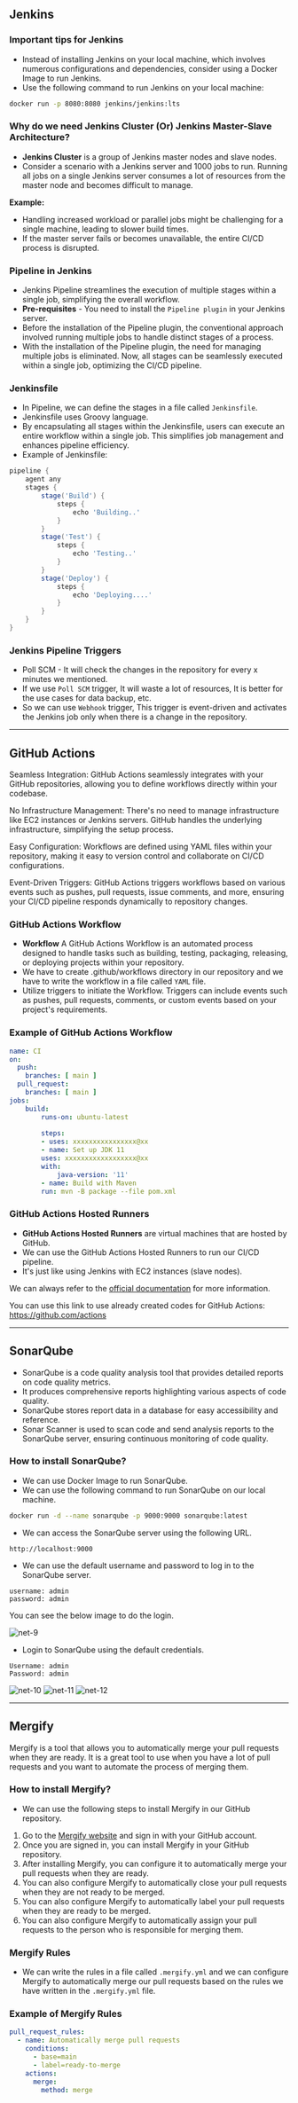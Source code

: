 ## Jenkins

### Important tips for Jenkins

- Instead of installing Jenkins on your local machine, which involves numerous configurations and dependencies, consider using a Docker Image to run Jenkins.
- Use the following command to run Jenkins on your local machine:

```bash
docker run -p 8080:8080 jenkins/jenkins:lts
```

### Why do we need Jenkins Cluster (Or) Jenkins Master-Slave Architecture?

- **Jenkins Cluster** is a group of Jenkins master nodes and slave nodes.
- Consider a scenario with a Jenkins server and 1000 jobs to run. Running all jobs on a single Jenkins server consumes a lot of resources from the master node and becomes difficult to manage.

**Example:**

- Handling increased workload or parallel jobs might be challenging for a single machine, leading to slower build times.
- If the master server fails or becomes unavailable, the entire CI/CD process is disrupted.

### Pipeline in Jenkins

- Jenkins Pipeline streamlines the execution of multiple stages within a single job, simplifying the overall workflow.
- **Pre-requisites** - You need to install the `Pipeline plugin` in your Jenkins server.
- Before the installation of the Pipeline plugin, the conventional approach involved running multiple jobs to handle distinct stages of a process.
- With the installation of the Pipeline plugin, the need for managing multiple jobs is eliminated. Now, all stages can be seamlessly executed within a single job, optimizing the CI/CD pipeline.

### Jenkinsfile

- In Pipeline, we can define the stages in a file called `Jenkinsfile`.
- Jenkinsfile uses Groovy language.
- By encapsulating all stages within the Jenkinsfile, users can execute an entire workflow within a single job. This simplifies job management and enhances pipeline efficiency.
- Example of Jenkinsfile:

```groovy
pipeline {
    agent any
    stages {
        stage('Build') {
            steps {
                echo 'Building..'
            }
        }
        stage('Test') {
            steps {
                echo 'Testing..'
            }
        }
        stage('Deploy') {
            steps {
                echo 'Deploying....'
            }
        }
    }
}
```

### Jenkins Pipeline Triggers

- Poll SCM - It will check the changes in the repository for every x minutes we mentioned.
- If we use `Poll SCM` trigger, It will waste a lot of resources, It is better for the use cases for data backup, etc.
- So we can use `Webhook` trigger, This trigger is event-driven and activates the Jenkins job only when there is a change in the repository.
---

## GitHub Actions

Seamless Integration:
GitHub Actions seamlessly integrates with your GitHub repositories, allowing you to define workflows directly within your codebase.

No Infrastructure Management:
There's no need to manage infrastructure like EC2 instances or Jenkins servers. GitHub handles the underlying infrastructure, simplifying the setup process.

Easy Configuration:
Workflows are defined using YAML files within your repository, making it easy to version control and collaborate on CI/CD configurations.

Event-Driven Triggers:
GitHub Actions triggers workflows based on various events such as pushes, pull requests, issue comments, and more, ensuring your CI/CD pipeline responds dynamically to repository changes.


### GitHub Actions Workflow

- **Workflow** A GitHub Actions Workflow is an automated process designed to handle tasks such as building, testing, packaging, releasing, or deploying projects within your repository.
- We have to create .github/workflows directory in our repository and we have to write the workflow in a file called `YAML` file.
- Utilize triggers to initiate the Workflow. Triggers can include events such as pushes, pull requests, comments, or custom events based on your project's requirements.

### Example of GitHub Actions Workflow

```yaml
name: CI
on:
  push:
    branches: [ main ]
  pull_request:
    branches: [ main ]
jobs:
    build:
        runs-on: ubuntu-latest
    
        steps:
        - uses: xxxxxxxxxxxxxxxx@xx
        - name: Set up JDK 11
        uses: xxxxxxxxxxxxxxxxxx@xx
        with:
            java-version: '11'
        - name: Build with Maven
        run: mvn -B package --file pom.xml
```

### GitHub Actions Hosted Runners

- **GitHub Actions Hosted Runners** are virtual machines that are hosted by GitHub.
- We can use the GitHub Actions Hosted Runners to run our CI/CD pipeline.
- It's just like using Jenkins with EC2 instances (slave nodes).

We can always refer to the [official documentation](https://docs.github.com/en/actions) for more information.<br>

You can use this link to use already created codes for GitHub Actions: https://github.com/actions 

---

## SonarQube

- SonarQube is a code quality analysis tool that provides detailed reports on code quality metrics.
- It produces comprehensive reports highlighting various aspects of code quality.
- SonarQube stores report data in a database for easy accessibility and reference.
- Sonar Scanner is used to scan code and send analysis reports to the SonarQube server, ensuring continuous monitoring of code quality.

### How to install SonarQube?

- We can use Docker Image to run SonarQube.
- We can use the following command to run SonarQube on our local machine.

```bash
docker run -d --name sonarqube -p 9000:9000 sonarqube:latest
```

- We can access the SonarQube server using the following URL.

```
http://localhost:9000
```

- We can use the default username and password to log in to the SonarQube server.

```
username: admin
password: admin
```

You can see the below image to do the login.

![net-9](https://github.com/mathesh-me/ci-cd-dotnet-app-deployment/assets/144098846/20b90d39-025f-4900-8c3d-9e602c3c1803)


- Login to SonarQube using the default credentials.
```
Username: admin
Password: admin
```
![net-10](https://github.com/mathesh-me/ci-cd-dotnet-app-deployment/assets/144098846/a87ca754-43e7-4ac3-a159-cd8b6dba7d6e)
![net-11](https://github.com/mathesh-me/ci-cd-dotnet-app-deployment/assets/144098846/015f8636-ff1a-47e8-b578-1b3e7a5369b3)
![net-12](https://github.com/mathesh-me/ci-cd-dotnet-app-deployment/assets/144098846/4a887ab7-17bd-4a0d-8e4c-dca18d562863)

---

## Mergify

Mergify is a tool that allows you to automatically merge your pull requests when they are ready. It is a great tool to use when you have a lot of pull requests and you want to automate the process of merging them.

### How to install Mergify?

- We can use the following steps to install Mergify in our GitHub repository.

1. Go to the [Mergify website](https://mergify.io/) and sign in with your GitHub account.
2. Once you are signed in, you can install Mergify in your GitHub repository.
3. After installing Mergify, you can configure it to automatically merge your pull requests when they are ready.
4. You can also configure Mergify to automatically close your pull requests when they are not ready to be merged.
5. You can also configure Mergify to automatically label your pull requests when they are ready to be merged.
6. You can also configure Mergify to automatically assign your pull requests to the person who is responsible for merging them.

### Mergify Rules

- We can write the rules in a file called `.mergify.yml` and we can configure Mergify to automatically merge our pull requests based on the rules we have written in the `.mergify.yml` file.

### Example of Mergify Rules

```yaml
pull_request_rules:
  - name: Automatically merge pull requests
    conditions:
      - base=main
      - label=ready-to-merge
    actions:
      merge:
        method: merge
```
